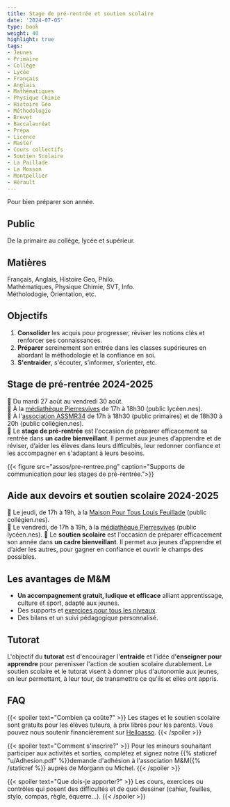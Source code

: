 ```yaml
---
title: Stage de pré-rentrée et soutien scolaire
date: '2024-07-05'
type: book
weight: 40
highlight: true
tags:
- Jeunes
- Primaire
- Collège
- Lycée
- Français
- Anglais
- Mathématiques
- Physique Chimie
- Histoire Géo
- Méthodologie
- Brevet
- Baccalauréat
- Prépa
- Licence
- Master
- Cours collectifs
- Soutien Scolaire
- La Paillade
- La Mosson
- Montpellier
- Hérault
---
```


Pour bien préparer son année.

<!--more-->

<!-- {{< figure src="assos/lutte-exclusions.png" caption="Partenaires associatifs et institutionnels.">}} -->

## Public

De la primaire au collège, lycée et supérieur.

## Matières

Français, Anglais, Histoire Geo, Philo. <br>
Mathématiques, Physique Chimie, SVT, Info. <br>
Métholodogie, Orientation, etc.

## Objectifs

1. <b>Consolider</b> les acquis pour progresser, réviser les notions clés et renforcer ses connaissances.
2. <b>Préparer</b> sereinement son entrée dans les classes supérieures en abordant la méthodologie et la confiance en soi.
3. <b>S'entraider</b>, s'écouter, s’informer, s’orienter, etc.

## Stage de pré-rentrée 2024-2025

📅 Du mardi 27 août au vendredi 30 août. <br>
📌 À la [médiathèque Pierresvives](https://pierresvives.herault.fr/663-horaires-d-ouverture.htm) de 17h à 18h30 (public lycéen.nes). <br>
📌 À l'[association ASSMR34](https://www.helloasso.com/associations/assamr34) de 17h à 18h30 (public primaires) et de 18h30 à 20h (public collégien.nes). <br>
🎯 Le <b>stage de pré-rentrée</b> est l'occasion de préparer efficacement sa rentrée dans <b>un cadre bienveillant</b>. Il permet aux jeunes d’apprendre et de réviser, d’aider les élèves dans leurs difficultés, leur redonner confiance et les accompagner en s'adaptant à leurs besoins.

{{< figure src="assos/pre-rentree.png" caption="Supports de communication pour les stages de pré-rentrée.">}}

## Aide aux devoirs et soutien scolaire 2024-2025

📅 Le jeudi, de 17h à 19h, à la [Maison Pour Tous Louis Feuillade](https://www.montpellier.fr/structure/1788/240-maison-pour-tous-louis-feuillade-structure.htm) (public collégien.nes). <br>
📅 Le vendredi, de 17h à 19h, à la [médiathèque Pierresvives](https://pierresvives.herault.fr/663-horaires-d-ouverture.htm) (public lycéen.nes).
🎯 Le <b>soutien scolaire</b> est l'occasion de préparer efficacement son année dans <b>un cadre bienveillant</b>. Il permet aux jeunes d’apprendre et d’aider les autres, pour gagner en confiance et ouvrir le champs des possibles.

## Les avantages de M&M

- <b>Un accompagnement gratuit, ludique et efficace</b> alliant apprentissage, culture et sport, adapté aux jeunes.
- Des supports et [exercices pour tous les niveaux](https://www.mathsetmaryam.fr/c/maths/).
- Des bilans et un suivi pédagogique personnalisé.

## Tutorat

L'objectif du <b>tutorat</b> est d'encourager l'<b>entraide</b> et l'idée d'<b>enseigner pour apprendre</b> pour perenisser l'action de soutien scolaire durablement. Le soutien scolaire et le tutorat visent à donner plus d'autonomie aux jeunes, en leur permettant, à leur tour, de transmettre ce qu'ils et elles ont appris.

## FAQ

{{< spoiler text="Combien ça coûte?" >}}
Les stages et le soutien scolaire sont gratuits pour les élèves tuteurs, à prix libres pour les parents. Vous pouvez nous soutenir financièrement sur [Helloasso](https://www.helloasso.com/associations/maths-et-maryam/formulaires/2).
{{< /spoiler >}}

{{< spoiler text="Comment s'inscrire?" >}}
Pour les mineurs souhaitant participer aux activités et sorties, complétez et signez notre {{% staticref "u/Adhesion.pdf" %}}demande d'adhésion à l'association M&M{{% /staticref %}} auprès de Morgann ou Michel.
{{< /spoiler >}}

{{< spoiler text="Que dois-je apporter?" >}}
Les cours, exercices ou contrôles qui posent des difficultés et de quoi dessiner (cahier, feuilles, stylo, compas, règle, équerre...).
{{< /spoiler >}}